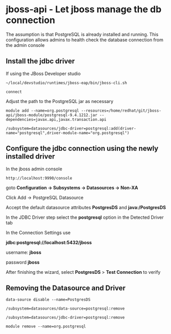 # jboss-api - Let jboss manage the db connection


The assumption is that PostgreSQL is already installed and running.  This configuration allows admins to health check the database connection from the admin console


## Install the jdbc driver
If using the JBoss Developer studio

`~/local/devstudio/runtimes/jboss-eap/bin/jboss-cli.sh`

`connect`

Adjust the path to the PostgreSQL jar as necessary

`module add --name=org.postgresql --resources=/home/redhat/git/jboss-api/jboss-module/postgresql-9.4.1212.jar --dependencies=javax.api,javax.transaction.api`

`/subsystem=datasources/jdbc-driver=postgresql:add(driver-name="postgresql",driver-module-name="org.postgresql")`


## Configure the jdbc connection using the newly installed driver
In the jboss admin console

`http://localhost:9990/console`

goto **Configuration -> Subsystems -> Datasources -> Non-XA**

Click Add -> PostgreSQL Datasource

Accept the default datasource attributes **PostgresDS** and **java:/PostgresDS**

In the JDBC Driver step select the **postgresql** option in the Detected Driver tab

In the Connection Settings use

**jdbc:postgresql://localhost:5432/jboss**

username: **jboss**

password **jboss**

After finishing the wizard, select **PostgresDS** > **Test Connection** to verify


## Removing the Datasource and Driver

`data-source disable --name=PostgresDS`

`/subsystem=datasources/data-source=postgresql:remove`

`/subsystem=datasources/jdbc-driver=postgresql:remove`

`module remove --name=org.postgresql`

